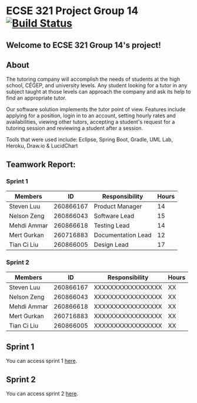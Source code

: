 ﻿# ECSE 321 Project Group 14 [![Build Status](https://travis-ci.com/McGill-ECSE321-Fall2019/project-group-14.svg?token=sDJUwxSysgdE6gnA8MXc&branch=master)](https://travis-ci.com/McGill-ECSE321-Fall2019/project-group-14)

## Welcome to ECSE 321 Group 14's project!

## About

The tutoring  company will accomplish the needs of students at the high school, CÉGEP, and university levels. Any student looking for a tutor in any subject taught at those levels can approach the company and ask its help to find an appropriate tutor. 

Our software solution implements the tutor point of view. Features include applying for a position, login in to an account, setting hourly rates and availabilities, viewing other tutors, accepting a student's request for a tutoring session and reviewing a student after a session. 

Tools that were used include: Eclipse, Spring Boot, Gradle, UML Lab, Heroku, Draw.io & LucidChart

## Teamwork Report:

### Sprint 1

| Members    | ID       | Responsibility| Hours |
|-------------|-----------|----------------|--------|
| Steven Luu  | 260866167 | Product Manager | 14    | 
| Nelson Zeng | 260866043 | Software Lead | 15    | 
| Mehdi Ammar | 260866618 | Testing Lead | 14    |
| Mert Gurkan | 260716883 | Documentation Lead | 12    |
| Tian Ci Liu | 260866005 | Design Lead | 17    | XX    |

### Sprint 2

| Members    | ID         | Responsibility    | Hours | 
|-------------|-----------|-------------------|-------|
| Steven Luu  | 260866167 | XXXXXXXXXXXXXXXXX | XX    | 
| Nelson Zeng | 260866043 | XXXXXXXXXXXXXXXXX | XX    |
| Mehdi Ammar | 260866618 | XXXXXXXXXXXXXXXXX | XX    | 
| Mert Gurkan | 260716883 | XXXXXXXXXXXXXXXXX | XX    |
| Tian Ci Liu | 260866005 | XXXXXXXXXXXXXXXXX | XX    | 

## Sprint 1
You can access sprint 1 [here](https://github.com/McGill-ECSE321-Fall2019/project-group-14/wiki/Sprint-1).

## Sprint 2
You can access sprint 2 [here](https://github.com/McGill-ECSE321-Fall2019/project-group-14/wiki/Sprint-2).
